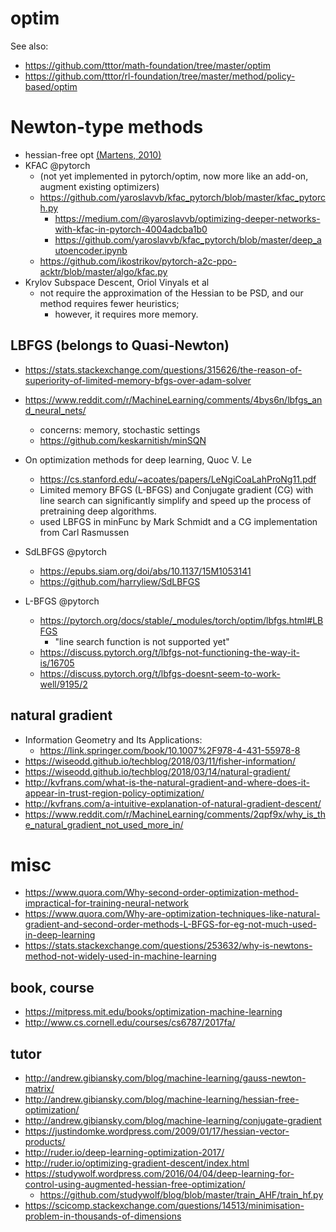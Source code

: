 # optim
See also:
* https://github.com/tttor/math-foundation/tree/master/optim
* https://github.com/tttor/rl-foundation/tree/master/method/policy-based/optim

# Newton-type methods
* hessian-free opt [(Martens, 2010)](hdf_martens_2010.md)
* KFAC @pytorch
  * (not yet implemented in pytorch/optim, now more like an add-on, augment existing optimizers)
  * https://github.com/yaroslavvb/kfac_pytorch/blob/master/kfac_pytorch.py
    * https://medium.com/@yaroslavvb/optimizing-deeper-networks-with-kfac-in-pytorch-4004adcba1b0
    * https://github.com/yaroslavvb/kfac_pytorch/blob/master/deep_autoencoder.ipynb
  * https://github.com/ikostrikov/pytorch-a2c-ppo-acktr/blob/master/algo/kfac.py
* Krylov Subspace Descent, Oriol Vinyals et al
  * not require the approximation of the Hessian to be PSD, and our method requires fewer heuristics;
    * however, it requires more memory.

## LBFGS (belongs to Quasi-Newton)
* https://stats.stackexchange.com/questions/315626/the-reason-of-superiority-of-limited-memory-bfgs-over-adam-solver
* https://www.reddit.com/r/MachineLearning/comments/4bys6n/lbfgs_and_neural_nets/
  * concerns: memory, stochastic settings
  * https://github.com/keskarnitish/minSQN
* On optimization methods for deep learning, Quoc V. Le
  * https://cs.stanford.edu/~acoates/papers/LeNgiCoaLahProNg11.pdf
  * Limited memory BFGS (L-BFGS) and
    Conjugate gradient (CG) with line search
    can significantly simplify and speed up the
    process of pretraining deep algorithms.
  * used LBFGS in minFunc by Mark Schmidt and a
    CG implementation from Carl Rasmussen

* SdLBFGS @pytorch
  * https://epubs.siam.org/doi/abs/10.1137/15M1053141
  * https://github.com/harryliew/SdLBFGS
* L-BFGS @pytorch
  * https://pytorch.org/docs/stable/_modules/torch/optim/lbfgs.html#LBFGS
    * "line search function is not supported yet"
  * https://discuss.pytorch.org/t/lbfgs-not-functioning-the-way-it-is/16705
  * https://discuss.pytorch.org/t/lbfgs-doesnt-seem-to-work-well/9195/2

## natural gradient
* Information Geometry and Its Applications:
  * https://link.springer.com/book/10.1007%2F978-4-431-55978-8
* https://wiseodd.github.io/techblog/2018/03/11/fisher-information/
* https://wiseodd.github.io/techblog/2018/03/14/natural-gradient/
* http://kvfrans.com/what-is-the-natural-gradient-and-where-does-it-appear-in-trust-region-policy-optimization/
* http://kvfrans.com/a-intuitive-explanation-of-natural-gradient-descent/
* https://www.reddit.com/r/MachineLearning/comments/2qpf9x/why_is_the_natural_gradient_not_used_more_in/

# misc
* https://www.quora.com/Why-second-order-optimization-method-impractical-for-training-neural-network
* https://www.quora.com/Why-are-optimization-techniques-like-natural-gradient-and-second-order-methods-L-BFGS-for-eg-not-much-used-in-deep-learning
* https://stats.stackexchange.com/questions/253632/why-is-newtons-method-not-widely-used-in-machine-learning

## book, course
* https://mitpress.mit.edu/books/optimization-machine-learning
* http://www.cs.cornell.edu/courses/cs6787/2017fa/

## tutor
* http://andrew.gibiansky.com/blog/machine-learning/gauss-newton-matrix/
* http://andrew.gibiansky.com/blog/machine-learning/hessian-free-optimization/
* http://andrew.gibiansky.com/blog/machine-learning/conjugate-gradient
* https://justindomke.wordpress.com/2009/01/17/hessian-vector-products/
* http://ruder.io/deep-learning-optimization-2017/
* http://ruder.io/optimizing-gradient-descent/index.html
* https://studywolf.wordpress.com/2016/04/04/deep-learning-for-control-using-augmented-hessian-free-optimization/
  * https://github.com/studywolf/blog/blob/master/train_AHF/train_hf.py
* https://scicomp.stackexchange.com/questions/14513/minimisation-problem-in-thousands-of-dimensions
